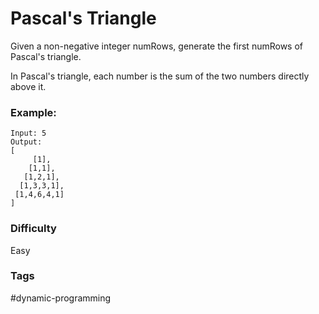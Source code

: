 # Pascal's Triangle

Given a non-negative integer numRows, generate the first numRows of Pascal's triangle.

In Pascal's triangle, each number is the sum of the two numbers directly above it.

### Example:
```
Input: 5
Output:
[
     [1],
    [1,1],
   [1,2,1],
  [1,3,3,1],
 [1,4,6,4,1]
]
```

### Difficulty

Easy

### Tags

#dynamic-programming
